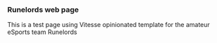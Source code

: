 ### Runelords web page

This is a test page using Vitesse opinionated template for the amateur eSports team Runelords